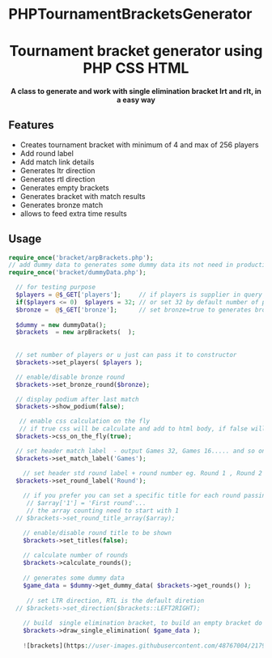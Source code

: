 # PHPTournamentBracketsGenerator

<h1 align="center">
Tournament bracket generator using PHP CSS HTML
</h1>

<h4 align="center">A class to generate and work with single elimination bracket lrt and rlt, in a easy way</h4>

## Features

- Creates  tournament bracket with minimum of 4 and max of 256 players
- Add round label
- Add match link details
- Generates ltr direction
- Generates rtl direction
- Generates empty brackets
- Generates bracket with match results
- Generates bronze match
- allows to feed extra time results 

##  Usage

```php
require_once('bracket/arpBrackets.php'); 
// add dummy data to generates some dummy data its not need in productive system
require_once('bracket/dummyData.php');  

  // for testing purpose
  $players = @$_GET['players'];     // if players is supplier in query string, we use it 
  if($players <= 0)  $players = 32; // or set 32 by default number of players
  $bronze =  @$_GET['bronze'];      // set bronze=true to generates bronze round            
  
  $dummy = new dummyData();  
  $brackets  = new arpBrackets(  );  
  
  
  // set number of players or u just can pass it to constructor
  $brackets->set_players( $players ); 

  // enable/disable bronze round
  $brackets->set_bronze_round($bronze); 

  // display podium after last match
  $brackets->show_podium(false);

   // enable css calculation on the fly
   // if true css will be calculate and add to html body, if false will be need to add css on your own
  $brackets->css_on_the_fly(true);

  // set header match label  - output Games 32, Games 16..... and so on
  $brackets->set_match_label('Games'); 

    // set header std round label + round number eg. Round 1 , Round 2 and so on    
  $brackets->set_round_label('Round'); 
    
    // if you prefer you can set a specific title for each round passing it to array
     // $array['1'] = 'First round'...
     // the array counting need to start with 1
  // $brackets->set_round_title_array($array);

    // enable/disable round title to be shown
    $brackets->set_titles(false); 
  
    // calculate number of rounds
    $brackets->calculate_rounds();
    
    // generates some dummy data
    $game_data = $dummy->get_dummy_data( $brackets->get_rounds() );
    
     // set LTR direction, RTL is the default diretion
  // $brackets->set_direction($brackets::LEFT2RIGHT);
  
    // build  single elimination bracket, to build an empty bracket do not pass $game_data array
    $brackets->draw_single_elimination( $game_data );  
    
    ![brackets](https://user-images.githubusercontent.com/48767004/217975377-5382d8d0-2afb-4856-8cd4-e999c5529548.JPG)


